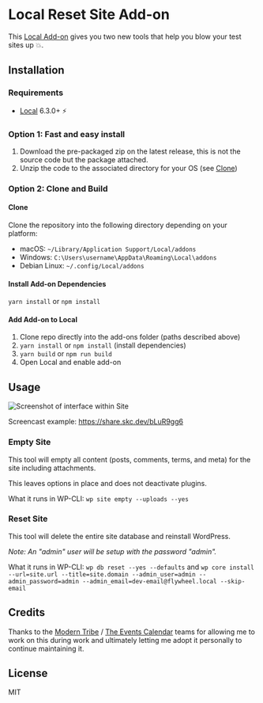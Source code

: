 # Local Reset Site Add-on

This [Local Add-on](https://localwp.com) gives you two new tools that help you blow your test sites up 💥.

## Installation

### Requirements

* [Local](https://localwp.com/) 6.3.0+ ⚡️

### Option 1: Fast and easy install

1. Download the pre-packaged zip on the latest release, this is not the source code but the package attached.
2. Unzip the code to the associated directory for your OS (see [Clone](#clone))

### Option 2: Clone and Build

#### Clone

Clone the repository into the following directory depending on your platform:

-   macOS: `~/Library/Application Support/Local/addons`
-   Windows: `C:\Users\username\AppData\Roaming\Local\addons`
-   Debian Linux: `~/.config/Local/addons`

#### Install Add-on Dependencies

`yarn install` or `npm install`

#### Add Add-on to Local

1. Clone repo directly into the add-ons folder (paths described above)
2. `yarn install` or `npm install` (install dependencies)
2. `yarn build` or `npm run build`
3. Open Local and enable add-on

## Usage

![Screenshot of interface within Site](screenshot.png)

Screencast example: https://share.skc.dev/bLuR9gg6

### Empty Site

This tool will empty all content (posts, comments, terms, and meta) for the site including attachments.

This leaves options in place and does not deactivate plugins.

What it runs in WP-CLI: `wp site empty --uploads --yes`

### Reset Site

This tool will delete the entire site database and reinstall WordPress.

_Note: An "admin" user will be setup with the password "admin"._

What it runs in WP-CLI: `wp db reset --yes --defaults` and `wp core install --url=site.url --title=site.domain --admin_user=admin --admin_password=admin --admin_email=dev-email@flywheel.local --skip-email`

## Credits

Thanks to the [Modern Tribe](https://tri.be/) / [The Events Calendar](https://theeventscalendar.com/) teams for allowing me to work on this during work and ultimately letting me adopt it personally to continue maintaining it.

## License

MIT
